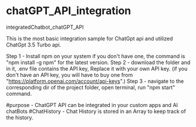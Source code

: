 # chatGPT_API_integration
integratedChatbot_chatGPT_API

This is the most basic integration sample for ChatGpt api and utilized ChatGpt 3.5 Turbo api. 

Step 1 - Install npm on your system if you don't have one, the command is "npm install -g npm" for the latest version.
Step 2 -  download the folder and in it, .env file contains the API key, Replace it with your own API key. (if you don't have an API key, you will have to buy one from "https://platform.openai.com/account/api-keys".) 
Step 3 -  navigate to the corresponding dir of the project folder, open terminal, run "npm start" command.

#purpose - ChatGPT API can be integrated in your custom apps and AI chatBots 
#ChatHistory - Chat History is stored in an Array to keep track of the history.
